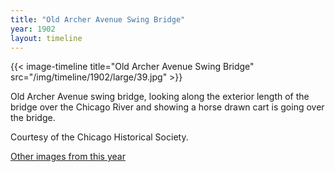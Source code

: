 ```yaml
---
title: "Old Archer Avenue Swing Bridge"
year: 1902
layout: timeline
---
```


{{< image-timeline title="Old Archer Avenue Swing Bridge" src="/img/timeline/1902/large/39.jpg" >}}


Old Archer Avenue swing bridge, looking along the exterior length of the bridge over the Chicago River and showing a horse drawn cart is going over the bridge. 

Courtesy of the Chicago Historical Society.

[Other images from this year](/historical/timeline/1902)
